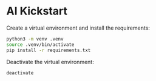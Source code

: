 # AI Kickstart

Create a virtual environment and install the requirements:

```bash
python3 -m venv .venv
source .venv/bin/activate
pip install -r requirements.txt
```

Deactivate the virtual environment:

```bash
deactivate
```
